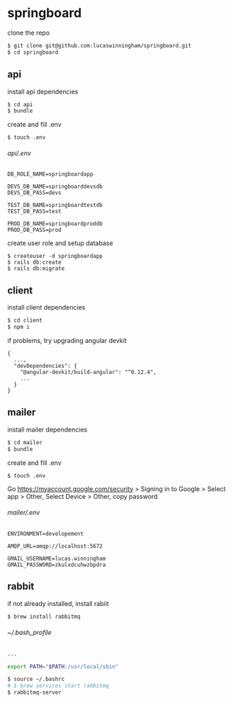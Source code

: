 # springboard

clone the repo

```bash
$ git clone git@github.com:lucaswinningham/springboard.git
$ cd springboard
```

## api

install api dependencies

```bash
$ cd api
$ bundle
```

create and fill .env

```
$ touch .env
```

###### api/.env

```
DB_ROLE_NAME=springboardapp

DEVS_DB_NAME=springboarddevsdb
DEVS_DB_PASS=devs

TEST_DB_NAME=springboardtestdb
TEST_DB_PASS=test

PROD_DB_NAME=springboardproddb
PROD_DB_PASS=prod

```

create user role and setup database

```
$ createuser -d springboardapp
$ rails db:create
$ rails db:migrate
```

## client

install client dependencies

```bash
$ cd client
$ npm i
```

if problems, try upgrading angular devkit

```
{
  ...,
  "devDependencies": {
    "@angular-devkit/build-angular": "^0.12.4",
    ...
  }
}

```

## mailer

install mailer dependencies

```bash
$ cd mailer
$ bundle
```

create and fill .env

```
$ touch .env
```

Go https://myaccount.google.com/security > Signing in to Google > Select app > Other, Select Device > Other, copy password

###### mailer/.env

```
ENVIRONMENT=developement

AMQP_URL=amqp://localhost:5672

GMAIL_USERNAME=lucas.winningham
GMAIL_PASSWORD=zkulxdcuhwzbpdra

```

## rabbit

if not already installed, install rabiit

```bash
$ brew install rabbitmq
```

###### ~/.bash_profile

```bash
...

export PATH="$PATH:/usr/local/sbin"

```

```bash
$ source ~/.bashrc
# $ brew services start rabbitmq
$ rabbitmq-server
```
